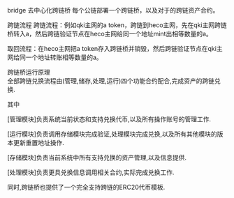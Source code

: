 bridge 去中心化跨链桥
每个公链部署一个跨链桥，以及对于的跨链资产合约。

跨链流程
跨链流程：例如qki主网的a token，跨链到heco主网，先在qki主网跨链桥转入a，然后跨链验证节点在heco主网给同一个地址mint出相等数量的a。

取回流程：在heco主网把a token存入跨链桥并销毁，然后跨链验证节点在qki主网给同一个地址转账相等数量的a。


跨链桥运行原理  
全部跨链兑换流程由(管理,储存,处理,运行)四个功能合约配合,完成资产的跨链兑换.  

其中   

[管理模块]负责系统当前状态和支持兑换代币,以及所有操作账号的管理工作.  

[运行模块]负责调用存储模块完成验证,处理模块完成兑换,以及所有其他模块的版本更新重置地址操作.  

[存储模块]负责当前系统中所有支持兑换的资产管理,以及信息提供.  

[处理模块]负责更具兑换信息调用相关合约,实际完成兑换工作.

同时,跨链桥也提供了一个完全支持跨链的ERC20代币模板.

